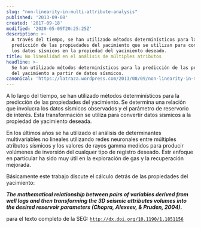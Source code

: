 ```yaml
---
slug: "non-linearity-in-multi-attribute-analysis"
published: '2013-09-08'
created: '2017-09-18'
modified: '2020-05-09T20:25:25Z'
description: >-
  A través del tiempo, se han utilizado métodos determinísticos para la
  predicción de las propiedades del yacimiento que se utilizan para convertir
  los datos sísmicos en la propiedad del yacimiento deseado.
title: No linealidad en el análisis de múltiples atributos
headline: >-
  Se han utilizado métodos determinísticos para la predicción de las propiedades
  del yacimiento a partir de datos sísmicos.
canonical: 'https://latraza.wordpress.com/2013/08/09/non-linearity-in-multi-attribute-analysis/'
---
```



A lo largo del tiempo, se han utilizado métodos determinísticos para la predicción de las propiedades del yacimiento. Se determina una relación que involucra los datos sísmicos observados y el parámetro de reservorio de interés. Esta transformación se utiliza para convertir datos sísmicos a la propiedad de yacimiento deseada.

En los últimos años se ha utilizado el análisis de determinantes multivariables no lineales utilizando redes neuronales entre múltiples atributos sísmicos y los valores de rayos gamma medidos para producir volúmenes de inversión del cualquer tipo de registro deseado. Estr enfoque en particular ha sido muy útil en la exploración de gas y la recuperación mejorada.

Básicamente este trabajo discute el cálculo detrás de las propiedades del yacimiento:

**_The mathematical relationship between pairs of variables derived from well logs and then transforming the 3D seismic attributes volumes into the desired reservoir parameters (Chopra, Alexeev, & Pruden, 2004)._**

para el texto completo de la SEG: [`http://dx.doi.org/10.1190/1.1851156`](http://dx.doi.org/10.1190/1.1851156)
